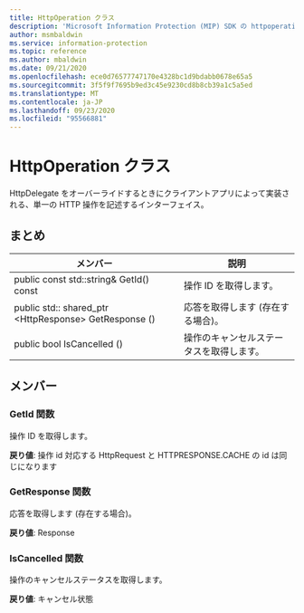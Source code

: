 ```yaml
---
title: HttpOperation クラス
description: 'Microsoft Information Protection (MIP) SDK の httpoperation:: undefined クラスを文書にします。'
author: msmbaldwin
ms.service: information-protection
ms.topic: reference
ms.author: mbaldwin
ms.date: 09/21/2020
ms.openlocfilehash: ece0d76577747170e4328bc1d9bdabb0678e65a5
ms.sourcegitcommit: 3f5f9f7695b9ed3c45e9230cd8b8cb39a1c5a5ed
ms.translationtype: MT
ms.contentlocale: ja-JP
ms.lasthandoff: 09/23/2020
ms.locfileid: "95566881"
---
```

# <a name="class-httpoperation"></a>HttpOperation クラス 
HttpDelegate をオーバーライドするときにクライアントアプリによって実装される、単一の HTTP 操作を記述するインターフェイス。
  
## <a name="summary"></a>まとめ
 メンバー                        | 説明                                
--------------------------------|---------------------------------------------
public const std::string& GetId() const  |  操作 ID を取得します。
public std:: shared_ptr \<HttpResponse\> GetResponse ()  |  応答を取得します (存在する場合)。
public bool IsCancelled ()  |  操作のキャンセルステータスを取得します。
  
## <a name="members"></a>メンバー
  
### <a name="getid-function"></a>GetId 関数
操作 ID を取得します。

  
**戻り値**: 操作 id 対応する HttpRequest と HTTPRESPONSE.CACHE の id は同じになります
  
### <a name="getresponse-function"></a>GetResponse 関数
応答を取得します (存在する場合)。

  
**戻り値**: Response
  
### <a name="iscancelled-function"></a>IsCancelled 関数
操作のキャンセルステータスを取得します。

  
**戻り値**: キャンセル状態